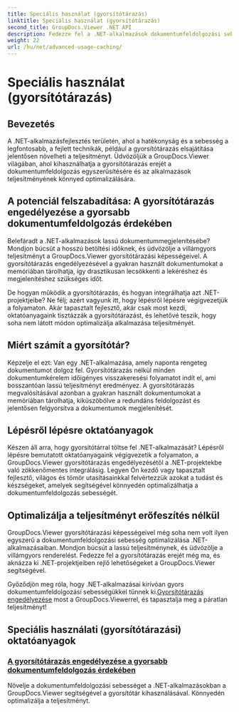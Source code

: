 ```yaml
---
title: Speciális használat (gyorsítótárazás)
linktitle: Speciális használat (gyorsítótárazás)
second_title: GroupDocs.Viewer .NET API
description: Fedezze fel a .NET-alkalmazások dokumentumfeldolgozási sebességének optimalizálására szolgáló fejlett technikákat a GroupDocs.Viewer segítségével. Ismerje meg, hogyan engedélyezheti a gyorsítótárazást a gyorsabb teljesítmény érdekében!
weight: 22
url: /hu/net/advanced-usage-caching/
---
```


# Speciális használat (gyorsítótárazás)


## Bevezetés

A .NET-alkalmazásfejlesztés területén, ahol a hatékonyság és a sebesség a legfontosabb, a fejlett technikák, például a gyorsítótárazás elsajátítása jelentősen növelheti a teljesítményt. Üdvözöljük a GroupDocs.Viewer világában, ahol kihasználhatja a gyorsítótárazás erejét a dokumentumfeldolgozás egyszerűsítésére és az alkalmazások teljesítményének könnyed optimalizálására.

## A potenciál felszabadítása: A gyorsítótárazás engedélyezése a gyorsabb dokumentumfeldolgozás érdekében

Belefáradt a .NET-alkalmazások lassú dokumentummegjelenítésébe? Mondjon búcsút a hosszú betöltési időknek, és üdvözölje a villámgyors teljesítményt a GroupDocs.Viewer gyorsítótárazási képességeivel. A gyorsítótárazás engedélyezésével a gyakran használt dokumentumokat a memóriában tárolhatja, így drasztikusan lecsökkenti a lekéréshez és megjelenítéshez szükséges időt.

De hogyan működik a gyorsítótárazás, és hogyan integrálhatja azt .NET-projektjeibe? Ne félj; azért vagyunk itt, hogy lépésről lépésre végigvezetjük a folyamaton. Akár tapasztalt fejlesztő, akár csak most kezdi, oktatóanyagaink tisztázzák a gyorsítótárazást, és lehetővé teszik, hogy soha nem látott módon optimalizálja alkalmazása teljesítményét.

## Miért számít a gyorsítótár?

Képzelje el ezt: Van egy .NET-alkalmazása, amely naponta rengeteg dokumentumot dolgoz fel. Gyorsítótárazás nélkül minden dokumentumkérelem időigényes visszakeresési folyamatot indít el, ami bosszantóan lassú teljesítményt eredményez. A gyorsítótárazás megvalósításával azonban a gyakran használt dokumentumokat a memóriában tárolhatja, kiküszöbölve a redundáns feldolgozást és jelentősen felgyorsítva a dokumentumok megjelenítését.

## Lépésről lépésre oktatóanyagok

Készen áll arra, hogy gyorsítótárral töltse fel .NET-alkalmazását? Lépésről lépésre bemutatott oktatóanyagaink végigvezetik a folyamaton, a GroupDocs.Viewer gyorsítótárazás engedélyezésétől a .NET-projektekbe való zökkenőmentes integrálásig. Legyen Ön kezdő vagy tapasztalt fejlesztő, világos és tömör utasításainkkal felvértezzük azokat a tudást és készségeket, amelyek segítségével könnyedén optimalizálhatja a dokumentumfeldolgozás sebességét.

## Optimalizálja a teljesítményt erőfeszítés nélkül

GroupDocs.Viewer gyorsítótárazási képességeivel még soha nem volt ilyen egyszerű a dokumentumfeldolgozási sebesség optimalizálása .NET-alkalmazásaiban. Mondjon búcsút a lassú teljesítménynek, és üdvözölje a villámgyors renderelést. Fedezze fel a gyorsítótárazás erejét még ma, és aknázza ki .NET-projektjeiben rejlő lehetőségeket a GroupDocs.Viewer segítségével.

 Győződjön meg róla, hogy .NET-alkalmazásai kirívóan gyors dokumentumfeldolgozási sebességükkel tűnnek ki.[Gyorsítótárazás engedélyezése](./enable-caching/) most a GroupDocs.Viewerrel, és tapasztalja meg a páratlan teljesítményt!

## Speciális használati (gyorsítótárazási) oktatóanyagok
### [A gyorsítótárazás engedélyezése a gyorsabb dokumentumfeldolgozás érdekében](./enable-caching/)
Növelje a dokumentumfeldolgozási sebességet a .NET-alkalmazásokban a GroupDocs.Viewer segítségével a gyorsítótár kihasználásával. Könnyedén optimalizálja a teljesítményt.